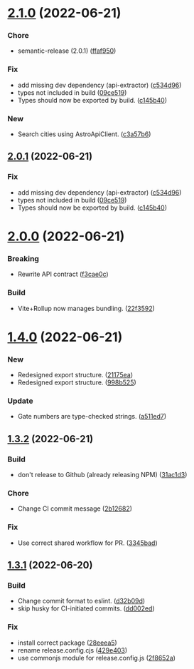 # [2.1.0](https://github.com/tylergannon/human-design-core-ts/compare/v2.0.0...v2.1.0) (2022-06-21)


### Chore

* semantic-release (2.0.1) ([ffaf950](https://github.com/tylergannon/human-design-core-ts/commit/ffaf9509a7937855289e720277fdab46ed4d574b))

### Fix

* add missing dev dependency (api-extractor) ([c534d96](https://github.com/tylergannon/human-design-core-ts/commit/c534d960235878df990d477f7b9e5ffd967fe727))
* types not included in build ([09ce519](https://github.com/tylergannon/human-design-core-ts/commit/09ce519a11c717c35bee55d01fb7bea0daa172d4))
* Types should now be exported by build. ([c145b40](https://github.com/tylergannon/human-design-core-ts/commit/c145b4081bfdb726af4030a26490d520c276c1c6))

### New

* Search cities using AstroApiClient. ([c3a57b6](https://github.com/tylergannon/human-design-core-ts/commit/c3a57b624ce8c52de9e3f725c60c7cbe426ada37))

## [2.0.1](https://github.com/tylergannon/human-design-core-ts/compare/v2.0.0...v2.0.1) (2022-06-21)


### Fix

* add missing dev dependency (api-extractor) ([c534d96](https://github.com/tylergannon/human-design-core-ts/commit/c534d960235878df990d477f7b9e5ffd967fe727))
* types not included in build ([09ce519](https://github.com/tylergannon/human-design-core-ts/commit/09ce519a11c717c35bee55d01fb7bea0daa172d4))
* Types should now be exported by build. ([c145b40](https://github.com/tylergannon/human-design-core-ts/commit/c145b4081bfdb726af4030a26490d520c276c1c6))

# [2.0.0](https://github.com/tylergannon/human-design-core-ts/compare/v1.4.0...v2.0.0) (2022-06-21)


### Breaking

* Rewrite API contract ([f3cae0c](https://github.com/tylergannon/human-design-core-ts/commit/f3cae0c63dcb7c0ce82732845e64c15ca00dc585))

### Build

* Vite+Rollup now manages bundling. ([22f3592](https://github.com/tylergannon/human-design-core-ts/commit/22f3592c5b2040951a64d842d25273194533dc40))

# [1.4.0](https://github.com/tylergannon/human-design-core-ts/compare/v1.3.2...v1.4.0) (2022-06-21)


### New

* Redesigned export structure. ([21175ea](https://github.com/tylergannon/human-design-core-ts/commit/21175ead7f67d3984091ad5b3d13a24484158f84))
* Redesigned export structure. ([998b525](https://github.com/tylergannon/human-design-core-ts/commit/998b52502a062ab802215447597c27ad3b344b05))

### Update

* Gate numbers are type-checked strings. ([a511ed7](https://github.com/tylergannon/human-design-core-ts/commit/a511ed73b566040fd39a11d0dd556b90c867aac2))

## [1.3.2](https://github.com/tylergannon/human-design-core-ts/compare/v1.3.1...v1.3.2) (2022-06-21)


### Build

* don't release to Github (already releasing NPM) ([31ac1d3](https://github.com/tylergannon/human-design-core-ts/commit/31ac1d348c9935dbbf8fa1d8e0db2725eccdcb87))

### Chore

* Change CI commit message ([2b12682](https://github.com/tylergannon/human-design-core-ts/commit/2b12682409476913e8d7aac798b6a083e3d4df73))

### Fix

* Use correct shared workflow for PR. ([3345bad](https://github.com/tylergannon/human-design-core-ts/commit/3345bad0022a7628b6691f7d19c3230a2ecb11fe))

## [1.3.1](https://github.com/tylergannon/human-design-core-ts/compare/v1.3.0...v1.3.1) (2022-06-20)


### Build

* Change commit format to eslint. ([d32b09d](https://github.com/tylergannon/human-design-core-ts/commit/d32b09dc003bfae462e9de9d3d72715882939be5))
* skip husky for CI-initiated commits. ([dd002ed](https://github.com/tylergannon/human-design-core-ts/commit/dd002edf316a80dd868376b1ecad7b2a1c37db08))

### Fix

* install correct package ([28eeea5](https://github.com/tylergannon/human-design-core-ts/commit/28eeea5b48e8f3cc903a85a9b8e3e76a641816f6))
* rename release.config.cjs ([429e403](https://github.com/tylergannon/human-design-core-ts/commit/429e403362744e08d12bdce265bd444f78c570f8))
* use commonjs module for release.config.js ([2f8652a](https://github.com/tylergannon/human-design-core-ts/commit/2f8652a041037c7d26d7ced277eea28681e81e40))
